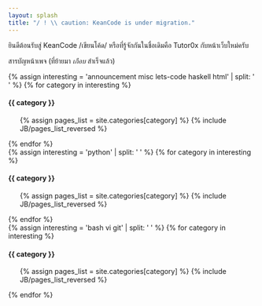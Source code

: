 ```yaml
---
layout: splash
title: "/ ! \\ caution: KeanCode is under migration."
---
```


ยินดีต้อนรับสู่ KeanCode /เขียนโค้ด/ หรือที่รู้จักกันในชื่อเดิมคือ Tutor0x กับหน้าเว็บใหม่ครับ

สารบัญหน้าเพจ (ที่ย้ายมา *เกือบ* สำเร็จแล้ว)

<div class="row-fluid">
  <div class="span3">
    {% assign interesting = 'announcement misc lets-code haskell html' | split: ' ' %}
    {% for category in interesting %}
    <h4>{{ category }}</h4>
    <ul>
      {% assign pages_list = site.categories[category] %}
      {% include JB/pages_list_reversed %}
    </ul>
    {% endfor %}
  </div>
  <div class="span3 offset1">
    {% assign interesting = 'python' | split: ' ' %}
    {% for category in interesting %}
    <h4>{{ category }}</h4>
    <ul>
      {% assign pages_list = site.categories[category] %}
      {% include JB/pages_list_reversed %}
    </ul>
    {% endfor %}
  </div>
  <div class="span3 offset1">
    {% assign interesting = 'bash vi git' | split: ' ' %}
    {% for category in interesting %}
    <h4>{{ category }}</h4>
    <ul>
      {% assign pages_list = site.categories[category] %}
      {% include JB/pages_list_reversed %}
    </ul>
    {% endfor %}
  </div>
</div>
